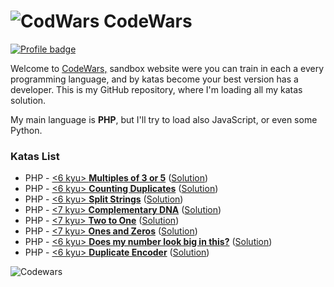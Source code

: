 # ![CodWars](https://uploads-ssl.webflow.com/62e3ee10882dc50bcae8d07a/631aaf6b1a176ea0525b6983_codewars-logomark.svg) CodeWars

[![Profile badge](https://www.codewars.com/users/ovimax/badges/large)](https://www.codewars.com/users/ovimax)



Welcome to [CodeWars,](https://www.codewars.com/) sandbox website were you can train in each a every programming language, and by katas become your best version has a developer. This is my GitHub repository, where I'm loading all my katas solution. 

My main language is **PHP**, but I'll try to load also JavaScript, or even some Python.



### Katas List

* PHP - [<6 kyu> **Multiples of 3 or 5**](https://www.codewars.com/kata/514b92a657cdc65150000006)   ([Solution](https://github.com/ovimax/codewars/blob/main/php/divided_3_5.php))
* PHP - [<6 kyu> **Counting Duplicates**](https://www.codewars.com/kata/54bf1c2cd5b56cc47f0007a1) ([Solution](https://github.com/ovimax/codewars/blob/main/php/counting_duplicates.php))
* PHP - [<6 kyu> **Split Strings**](https://www.codewars.com/kata/515de9ae9dcfc28eb6000001) ([Solution](https://github.com/ovimax/codewars/blob/main/php/split_strings.php))
* PHP - [<7 kyu> **Complementary DNA**](https://www.codewars.com/kata/554e4a2f232cdd87d9000038) ([Solution](https://github.com/ovimax/codewars/blob/main/php/complementary_dna.php))
* PHP - [<7 kyu> **Two to One**](https://www.codewars.com/kata/5656b6906de340bd1b0000ac) ([Solution](https://github.com/ovimax/codewars/blob/main/php/two_one.php))
* PHP - [<7 kyu> **Ones and Zeros**](https://www.codewars.com/kata/578553c3a1b8d5c40300037c) ([Solution](https://github.com/ovimax/codewars/blob/main/php/ones_zeros.php))
* PHP - [<6 kyu> **Does my number look big in this?**](https://www.codewars.com/kata/5287e858c6b5a9678200083c) ([Solution](https://github.com/ovimax/codewars/blob/main/php/narcissistic_number.php))
* PHP - [<6 kyu> **Duplicate Encoder**](https://www.codewars.com/kata/54b42f9314d9229fd6000d9c) ([Solution](https://github.com/ovimax/codewars/blob/main/php/duplicate_encoder.php))


![Codewars](https://github.r2v.ch/codewars?user=ovimax&theme=gradient)





